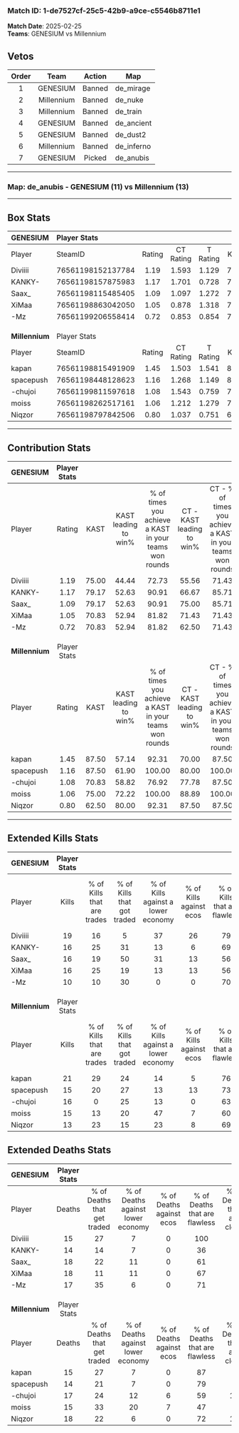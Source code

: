 ### Match ID: 1-de7527cf-25c5-42b9-a9ce-c5546b8711e1  
**Match Date**: 2025-02-25  
**Teams**: GENESIUM vs Millennium  

## Vetos  

| Order | Team | Action | Map |
| :---: | :--: | :----: | --- |
| 1 | GENESIUM | Banned | de_mirage |
| 2 | Millennium | Banned | de_nuke |
| 3 | Millennium | Banned | de_train |
| 4 | GENESIUM | Banned | de_ancient |
| 5 | GENESIUM | Banned | de_dust2 |
| 6 | Millennium | Banned | de_inferno |
| 7 | GENESIUM | Picked | de_anubis |

---  

### **Map**: de_anubis - GENESIUM (11) vs Millennium (13)  
---  

## Box Stats  

| **GENESIUM**   | Player Stats      |        |           |          |       |      |       |         |        |      |     |
| :- | :- | :-: | :-: | :-: | :-: | :-: | :-: | :-: | :-: | :-: | :-: |
| Player         | SteamID           | Rating | CT Rating | T Rating | KAST  | ADR  | Kills | Assists | Deaths | K/D  | HS% |
| Diviiii        | 76561198152137784 |  1.19  |   1.593   |  1.129   | 75.00 | 71.8 |  19   |    1    |   15   | 1.27 | 21  |
| KANKY-         | 76561198157875983 |  1.17  |   1.701   |  0.728   | 79.17 | 72.7 |  16   |    7    |   14   | 1.14 | 68  |
| Saax_          | 76561198115485405 |  1.09  |   1.097   |  1.272   | 79.17 | 76.8 |  16   |    6    |   18   | 0.89 | 56  |
| XiMaa          | 76561198863042050 |  1.05  |   0.878   |  1.318   | 70.83 | 83.9 |  16   |    7    |   18   | 0.89 | 43  |
| -Mz            | 76561199206558414 |  0.72  |   0.853   |  0.854   | 70.83 | 44.0 |  10   |    4    |   17   | 0.59 | 60  |
|                |                   |        |           |          |       |      |       |         |        |      |     |
|                |                   |        |           |          |       |      |       |         |        |      |     |
|                |                   |        |           |          |       |      |       |         |        |      |     |
| **Millennium** | Player Stats      |        |           |          |       |      |       |         |        |      |     |
| Player         | SteamID           | Rating | CT Rating | T Rating | KAST  | ADR  | Kills | Assists | Deaths | K/D  | HS% |
| kapan          | 76561198815491909 |  1.45  |   1.503   |  1.541   | 87.50 | 93.0 |  21   |    7    |   15   | 1.40 | 57  |
| spacepush      | 76561198448128623 |  1.16  |   1.268   |  1.149   | 87.50 | 62.9 |  15   |    8    |   14   | 1.07 | 40  |
| -chujoi        | 76561199811597618 |  1.08  |   1.543   |  0.759   | 70.83 | 87.8 |  16   |    6    |   17   | 0.94 | 43  |
| moiss          | 76561198262517161 |  1.06  |   1.212   |  1.279   | 75.00 | 66.2 |  15   |    7    |   15   | 1.00 | 40  |
| Niqzor         | 76561198797842506 |  0.80  |   1.037   |  0.751   | 62.50 | 61.0 |  13   |    5    |   18   | 0.72 | 46  |
---  

## Contribution Stats  

| **GENESIUM**   | Player Stats |       |                      |                                                        |                           |                                                             |                          |                                                            |
| :- | :-: | :-: | :-: | :-: | :-: | :-: | :-: | :-: |
| Player         |    Rating    | KAST  | KAST leading to win% | % of times you achieve a KAST in your teams won rounds | CT - KAST leading to win% | CT - % of times you achieve a KAST in your teams won rounds | T - KAST leading to win% | T - % of times you achieve a KAST in your teams won rounds |
| Diviiii        |     1.19     | 75.00 |        44.44         |                         72.73                          |           55.56           |                            71.43                            |          33.33           |                           75.00                            |
| KANKY-         |     1.17     | 79.17 |        52.63         |                         90.91                          |           66.67           |                            85.71                            |          40.00           |                           100.00                           |
| Saax_          |     1.09     | 79.17 |        52.63         |                         90.91                          |           75.00           |                            85.71                            |          36.36           |                           100.00                           |
| XiMaa          |     1.05     | 70.83 |        52.94         |                         81.82                          |           71.43           |                            71.43                            |          40.00           |                           100.00                           |
| -Mz            |     0.72     | 70.83 |        52.94         |                         81.82                          |           62.50           |                            71.43                            |          44.44           |                           100.00                           |
|                |              |       |                      |                                                        |                           |                                                             |                          |                                                            |
|                |              |       |                      |                                                        |                           |                                                             |                          |                                                            |
|                |              |       |                      |                                                        |                           |                                                             |                          |                                                            |
| **Millennium** | Player Stats |       |                      |                                                        |                           |                                                             |                          |                                                            |
| Player         |    Rating    | KAST  | KAST leading to win% | % of times you achieve a KAST in your teams won rounds | CT - KAST leading to win% | CT - % of times you achieve a KAST in your teams won rounds | T - KAST leading to win% | T - % of times you achieve a KAST in your teams won rounds |
| kapan          |     1.45     | 87.50 |        57.14         |                         92.31                          |           70.00           |                            87.50                            |          45.45           |                           100.00                           |
| spacepush      |     1.16     | 87.50 |        61.90         |                         100.00                         |           80.00           |                           100.00                            |          45.45           |                           100.00                           |
| -chujoi        |     1.08     | 70.83 |        58.82         |                         76.92                          |           77.78           |                            87.50                            |          37.50           |                           60.00                            |
| moiss          |     1.06     | 75.00 |        72.22         |                         100.00                         |           88.89           |                           100.00                            |          55.56           |                           100.00                           |
| Niqzor         |     0.80     | 62.50 |        80.00         |                         92.31                          |           87.50           |                            87.50                            |          71.43           |                           100.00                           |
---  

## Extended Kills Stats  

| **GENESIUM**   | Player Stats |                            |                            |                                    |                         |                              |                                 |                                       |                    |           |
| :- | :-: | :-: | :-: | :-: | :-: | :-: | :-: | :-: | :-: | :-: |
| Player         |    Kills     | % of Kills that are trades | % of Kills that got traded | % of Kills against a lower economy | % of Kills against ecos | % of Kills that are flawless | % of Kills that are close duels | % of Kills that are assisted by flash | Pistol Round Kills | AWP Kills |
| Diviiii        |      19      |             16             |             5              |                 37                 |           26            |              79              |                5                |                   0                   |         0          |    14     |
| KANKY-         |      16      |             25             |             31             |                 13                 |            6            |              69              |                6                |                   0                   |         4          |     0     |
| Saax_          |      16      |             19             |             50             |                 31                 |           13            |              56              |                6                |                  13                   |         2          |     1     |
| XiMaa          |      16      |             25             |             19             |                 13                 |           13            |              56              |                6                |                   0                   |         1          |     0     |
| -Mz            |      10      |             10             |             30             |                 0                  |            0            |              70              |               20                |                   0                   |         1          |     1     |
|                |              |                            |                            |                                    |                         |                              |                                 |                                       |                    |           |
|                |              |                            |                            |                                    |                         |                              |                                 |                                       |                    |           |
|                |              |                            |                            |                                    |                         |                              |                                 |                                       |                    |           |
| **Millennium** | Player Stats |                            |                            |                                    |                         |                              |                                 |                                       |                    |           |
| Player         |    Kills     | % of Kills that are trades | % of Kills that got traded | % of Kills against a lower economy | % of Kills against ecos | % of Kills that are flawless | % of Kills that are close duels | % of Kills that are assisted by flash | Pistol Round Kills | AWP Kills |
| kapan          |      21      |             29             |             24             |                 14                 |            5            |              76              |                5                |                   5                   |         3          |     0     |
| spacepush      |      15      |             20             |             27             |                 13                 |           13            |              73              |                0                |                   7                   |         1          |     4     |
| -chujoi        |      16      |             0              |             25             |                 13                 |            0            |              63              |                0                |                   0                   |         2          |     0     |
| moiss          |      15      |             13             |             20             |                 47                 |            7            |              60              |                0                |                   0                   |         1          |     0     |
| Niqzor         |      13      |             23             |             15             |                 23                 |            8            |              69              |               15                |                   8                   |         1          |     0     |
## Extended Deaths Stats  

| **GENESIUM**   | Player Stats |                             |                                   |                          |                               |                            |                           |               |
| :- | :-: | :-: | :-: | :-: | :-: | :-: | :-: | :-: |
| Player         |    Deaths    | % of Deaths that get traded | % of Deaths against lower economy | % of Deaths against ecos | % of Deaths that are flawless | % of Deaths that are close | % of Deaths while blinded | Deaths to AWP |
| Diviiii        |      15      |             27              |                 7                 |            0             |              100              |             0              |             0             |       0       |
| KANKY-         |      14      |             14              |                 7                 |            0             |              36               |             7              |            14             |       0       |
| Saax_          |      18      |             22              |                11                 |            0             |              61               |             6              |             0             |       2       |
| XiMaa          |      18      |             11              |                11                 |            0             |              67               |             6              |             6             |       0       |
| -Mz            |      17      |             35              |                 6                 |            0             |              71               |             0              |             0             |       2       |
|                |              |                             |                                   |                          |                               |                            |                           |               |
|                |              |                             |                                   |                          |                               |                            |                           |               |
|                |              |                             |                                   |                          |                               |                            |                           |               |
| **Millennium** | Player Stats |                             |                                   |                          |                               |                            |                           |               |
| Player         |    Deaths    | % of Deaths that get traded | % of Deaths against lower economy | % of Deaths against ecos | % of Deaths that are flawless | % of Deaths that are close | % of Deaths while blinded | Deaths to AWP |
| kapan          |      15      |             27              |                 7                 |            0             |              87               |             0              |             7             |       3       |
| spacepush      |      14      |             21              |                 7                 |            0             |              79               |             7              |             0             |       4       |
| -chujoi        |      17      |             24              |                12                 |            6             |              59               |             12             |             0             |       3       |
| moiss          |      15      |             33              |                20                 |            7             |              47               |             7              |             7             |       1       |
| Niqzor         |      18      |             22              |                 6                 |            0             |              72               |             11             |             0             |       5       |
